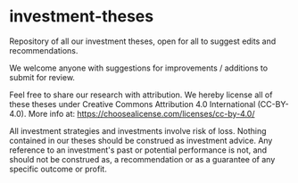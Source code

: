 # investment-theses
Repository of all our investment theses, open for all to suggest edits and recommendations.

We welcome anyone with suggestions for improvements / additions to submit for review.

Feel free to share our research with attribution. We hereby license all of these theses under Creative Commons Attribution 4.0 International (CC-BY-4.0).
More info at: https://choosealicense.com/licenses/cc-by-4.0/

All investment strategies and investments involve risk of loss. Nothing contained in our theses should be construed as investment advice. Any reference to an investment's past or potential performance is not, and should not be construed as, a recommendation or as a guarantee of any specific outcome or profit.
